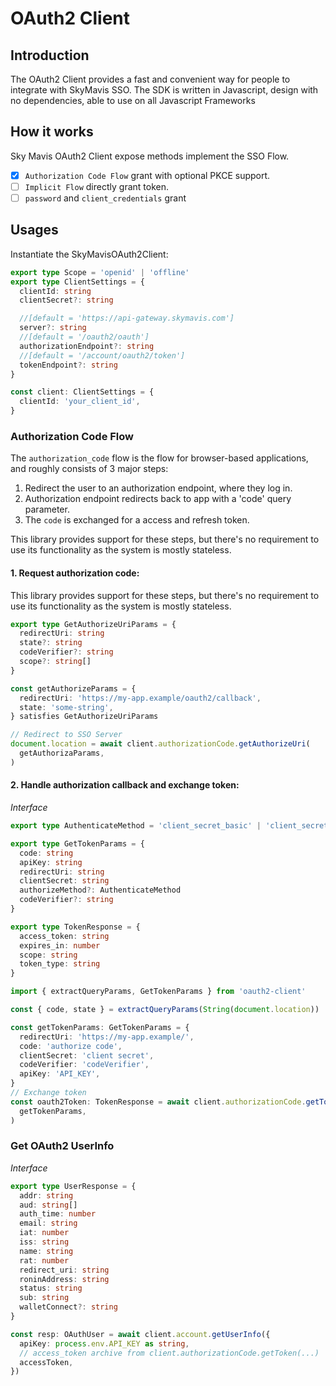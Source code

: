 # OAuth2 Client

## Introduction

The OAuth2 Client provides a fast and convenient way for people to integrate with SkyMavis SSO.
The SDK is written in Javascript, design with no dependencies, able to use on all Javascript Frameworks

## How it works

Sky Mavis OAuth2 Client expose methods implement the SSO Flow.

- [x] `Authorization Code Flow` grant with optional PKCE support.
- [ ] `Implicit Flow` directly grant token.
- [ ] `password` and `client_credentials` grant

## Usages

Instantiate the SkyMavisOAuth2Client:

```ts
export type Scope = 'openid' | 'offline'
export type ClientSettings = {
  clientId: string
  clientSecret?: string

  //[default = 'https://api-gateway.skymavis.com']
  server?: string
  //[default = '/oauth2/oauth']
  authorizationEndpoint?: string
  //[default = '/account/oauth2/token']
  tokenEndpoint?: string
}

const client: ClientSettings = {
  clientId: 'your_client_id',
}
```

### Authorization Code Flow

The `authorization_code` flow is the flow for browser-based applications,
and roughly consists of 3 major steps:

1. Redirect the user to an authorization endpoint, where they log in.
2. Authorization endpoint redirects back to app with a 'code' query
   parameter.
3. The `code` is exchanged for a access and refresh token.

This library provides support for these steps, but there's no requirement
to use its functionality as the system is mostly stateless.

#### 1. Request authorization code:

This library provides support for these steps, but there's no requirement
to use its functionality as the system is mostly stateless.

```ts
export type GetAuthorizeUriParams = {
  redirectUri: string
  state?: string
  codeVerifier?: string
  scope?: string[]
}

const getAuthorizeParams = {
  redirectUri: 'https://my-app.example/oauth2/callback',
  state: 'some-string',
} satisfies GetAuthorizeUriParams

// Redirect to SSO Server
document.location = await client.authorizationCode.getAuthorizeUri(
  getAuthorizaParams,
)
```

#### 2. Handle authorization callback and exchange token:

_Interface_

```ts
export type AuthenticateMethod = 'client_secret_basic' | 'client_secret_post'

export type GetTokenParams = {
  code: string
  apiKey: string
  redirectUri: string
  clientSecret: string
  authorizeMethod?: AuthenticateMethod
  codeVerifier?: string
}

export type TokenResponse = {
  access_token: string
  expires_in: number
  scope: string
  token_type: string
}
```

```ts
import { extractQueryParams, GetTokenParams } from 'oauth2-client'

const { code, state } = extractQueryParams(String(document.location))

const getTokenParams: GetTokenParams = {
  redirectUri: 'https://my-app.example/',
  code: 'authorize code',
  clientSecret: 'client secret',
  codeVerifier: 'codeVerifier',
  apiKey: 'API_KEY',
}
// Exchange token
const oauth2Token: TokenResponse = await client.authorizationCode.getToken(
  getTokenParams,
)
```

### Get OAuth2 UserInfo

_Interface_

```ts
export type UserResponse = {
  addr: string
  aud: string[]
  auth_time: number
  email: string
  iat: number
  iss: string
  name: string
  rat: number
  redirect_uri: string
  roninAddress: string
  status: string
  sub: string
  walletConnect?: string
}
```

```ts
const resp: OAuthUser = await client.account.getUserInfo({
  apiKey: process.env.API_KEY as string,
  // access_token archive from client.authorizationCode.getToken(...)
  accessToken,
})
```
